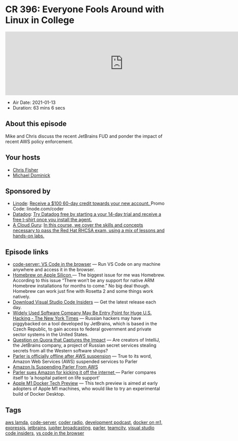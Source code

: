 # CR 396: Everyone Fools Around with Linux in College

<iframe src="https://player.fireside.fm/v2/MLf2ZzhC+k1oS6Qkg?theme=dark" width="740" height="200" frameborder="0" scrolling="no"></iframe>

* Air Date: 2021-01-13
* Duration: 63 mins 6 secs

## About this episode

Mike and Chris discuss the recent JetBrains FUD and ponder the impact of recent AWS policy enforcement.

## Your hosts
* [Chris Fisher](https://coder.show/hosts/chrislas)
* [Michael Dominick](https://coder.show/hosts/michael)

## Sponsored by

  * [Linode](https://linode.com/coder): [Receive a $100 60-day credit towards your new account. ](https://linode.com/coder) Promo Code: linode.com/coder
  * [Datadog](http://datadog.com/coderradio): [Try Datadog free by starting a your 14-day trial and receive a free t-shirt once you install the agent.](http://datadog.com/coderradio)
  * [A Cloud Guru](https://acloud.guru/overview/red-hat-certified-system-administrator-ex200-exam-prep/?utm_source=jupiter&utm_medium=cpc): [In this course, we cover the skills and concepts necessary to pass the Red Hat RHCSA exam, using a mix of lessons and hands-on labs.](https://acloud.guru/overview/red-hat-certified-system-administrator-ex200-exam-prep/?utm_source=jupiter&utm_medium=cpc)



## Episode links

  * [code-server: VS Code in the browser](https://github.com/cdr/code-server "code-server: VS Code in the browser") — Run VS Code on any machine anywhere and access it in the browser.
  * [Homebrew on Apple Silicon ](https://soffes.blog/homebrew-on-apple-silicon "Homebrew on Apple Silicon ") — The biggest issue for me was Homebrew. According to this issue “There won’t be any support for native ARM Homebrew installations for months to come.” No big deal though. Homebrew can work just fine with Rosetta 2 and some things work natively.
  * [Download Visual Studio Code Insiders](https://code.visualstudio.com/insiders/ "Download Visual Studio Code Insiders") — Get the latest release each day.
  * [Widely Used Software Company May Be Entry Point for Huge U.S. Hacking - The New York Times](https://www.nytimes.com/2021/01/06/us/politics/russia-cyber-hack.html "Widely Used Software Company May Be Entry Point for Huge U.S. Hacking - The New York Times") — Russian hackers may have piggybacked on a tool developed by JetBrains, which is based in the Czech Republic, to gain access to federal government and private sector systems in the United States.
  * [Question on Quora that Captures the Impact](https://www.quora.com/Are-creators-of-IntelliJ-the-JetBrains-company-a-project-of-Russian-secret-services-stealing-secrets-from-all-the-Western-software-shops "Question on Quora that Captures the Impact") — Are creators of IntelliJ, the JetBrains company, a project of Russian secret services stealing secrets from all the Western software shops? 
  * [Parler is officially offline after AWS suspension](https://techcrunch.com/2021/01/11/parler-is-officially-offline-after-aws-suspension/ "Parler is officially offline after AWS suspension") — True to its word, Amazon Web Services (AWS) suspended services to Parler
  * [Amazon Is Suspending Parler From AWS](https://www.buzzfeednews.com/article/johnpaczkowski/amazon-parler-aws "Amazon Is Suspending Parler From AWS")
  * [Parler sues Amazon for kicking it off the internet ](https://www.theverge.com/2021/1/11/22225072/parler-amazon-web-services-lawsuit-antitrust-twitter-capitol-riot-incitement-moderation "Parler sues Amazon for kicking it off the internet ") — Parler compares itself to ‘a hospital patient on life support’
  * [Apple M1 Docker Tech Preview](https://docs.docker.com/docker-for-mac/apple-m1/ "Apple M1 Docker Tech Preview") — This tech preview is aimed at early adopters of Apple M1 machines, who would like to try an experimental build of Docker Desktop.



## Tags

[aws lamda](https://coder.show/tags/aws%20lamda), [code-server](https://coder.show/tags/code-server), [coder radio](https://coder.show/tags/coder%20radio), [development podcast](https://coder.show/tags/development%20podcast), [docker on m1](https://coder.show/tags/docker%20on%20m1), [expressjs](https://coder.show/tags/expressjs), [jetbrains](https://coder.show/tags/jetbrains), [jupiter broadcasting](https://coder.show/tags/jupiter%20broadcasting), [parler](https://coder.show/tags/parler), [teamcity](https://coder.show/tags/teamcity), [visual studio code insiders](https://coder.show/tags/visual%20studio%20code%20insiders), [vs code in the browser](https://coder.show/tags/vs%20code%20in%20the%20browser)